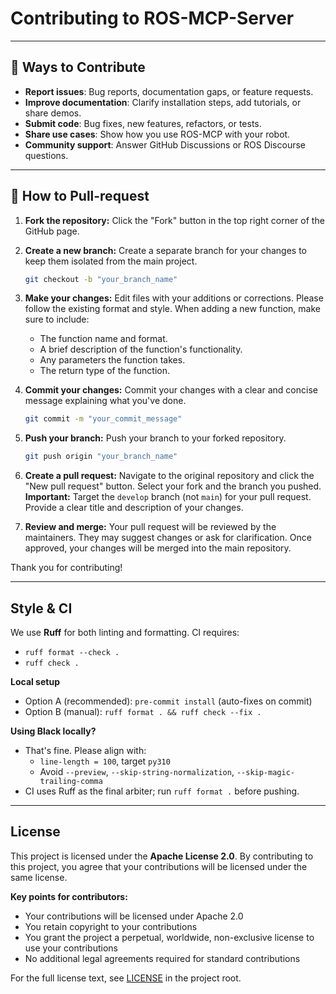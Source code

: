 # Contributing to ROS-MCP-Server

---

## 📌 Ways to Contribute

- **Report issues**: Bug reports, documentation gaps, or feature requests.  
- **Improve documentation**: Clarify installation steps, add tutorials, or share demos.  
- **Submit code**: Bug fixes, new features, refactors, or tests.  
- **Share use cases**: Show how you use ROS-MCP with your robot.  
- **Community support**: Answer GitHub Discussions or ROS Discourse questions.  

---

## 🔀 How to Pull-request

1. **Fork the repository:** Click the "Fork" button in the top right corner of the GitHub page.

2. **Create a new branch:**  Create a separate branch for your changes to keep them isolated from the main project.

   ```bash
   git checkout -b "your_branch_name"
   ```

3. **Make your changes:** Edit files with your additions or corrections.  Please follow the existing format and style.  When adding a new function, make sure to include:

    * The function name and format.
    * A brief description of the function's functionality.
    * Any parameters the function takes.
    * The return type of the function.

4. **Commit your changes:** Commit your changes with a clear and concise message explaining what you've done.

   ```bash
   git commit -m "your_commit_message"
   ```

5. **Push your branch:** Push your branch to your forked repository.

   ```bash
   git push origin "your_branch_name"
   ```

6. **Create a pull request:** Navigate to the original repository and click the "New pull request" button. Select your fork and the branch you pushed. **Important:** Target the `develop` branch (not `main`) for your pull request. Provide a clear title and description of your changes.

7. **Review and merge:** Your pull request will be reviewed by the maintainers. They may suggest changes or ask for clarification. Once approved, your changes will be merged into the main repository.

Thank you for contributing!

---

## Style & CI
We use **Ruff** for both linting and formatting. CI requires:
- `ruff format --check .`
- `ruff check .`

**Local setup**
- Option A (recommended): `pre-commit install` (auto-fixes on commit)
- Option B (manual): `ruff format . && ruff check --fix .`

**Using Black locally?**
- That's fine. Please align with:
  - `line-length = 100`, target `py310`
  - Avoid `--preview`, `--skip-string-normalization`, `--skip-magic-trailing-comma`
- CI uses Ruff as the final arbiter; run `ruff format .` before pushing.

---

## License

This project is licensed under the **Apache License 2.0**. By contributing to this project, you agree that your contributions will be licensed under the same license.

**Key points for contributors:**
- Your contributions will be licensed under Apache 2.0
- You retain copyright to your contributions
- You grant the project a perpetual, worldwide, non-exclusive license to use your contributions
- No additional legal agreements required for standard contributions

For the full license text, see [LICENSE](../LICENSE) in the project root.
